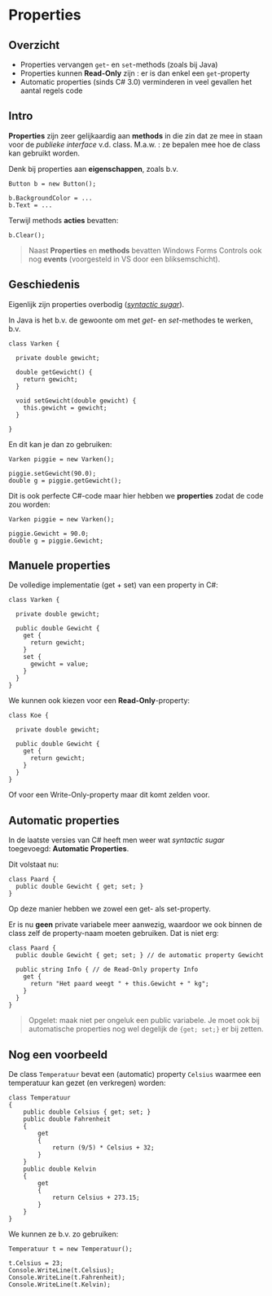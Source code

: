 # Properties

## Overzicht

- Properties vervangen `get`- en `set`-methods (zoals bij Java)
- Properties kunnen **Read-Only** zijn : er is dan enkel een `get`-property
- Automatic properties (sinds C# 3.0) verminderen in veel gevallen het aantal 
  regels code

## Intro

**Properties** zijn zeer gelijkaardig aan **methods** in die zin dat ze
mee in staan voor de *publieke interface* v.d. class. M.a.w. : ze 
bepalen mee hoe de class kan gebruikt worden.

Denk bij properties aan **eigenschappen**, zoals b.v.

```
Button b = new Button();

b.BackgroundColor = ...
b.Text = ...
```

Terwijl methods **acties** bevatten:

```
b.Clear();
```

> Naast **Properties** en **methods** bevatten Windows Forms Controls ook nog
**events** (voorgesteld in VS door een bliksemschicht).


## Geschiedenis

Eigenlijk zijn properties overbodig 
([*syntactic sugar*](http://en.wikipedia.org/wiki/Syntactic_sugar)).

In Java is het b.v. de gewoonte om met *get*- en *set*-methodes te werken,
b.v.

```
class Varken {

  private double gewicht;
  
  double getGewicht() {
    return gewicht;
  }
  
  void setGewicht(double gewicht) {
    this.gewicht = gewicht;
  }

}
```

En dit kan je dan zo gebruiken:

```
Varken piggie = new Varken();

piggie.setGewicht(90.0);
double g = piggie.getGewicht();
```

Dit is ook perfecte C#-code maar hier hebben we **properties**
zodat de code zou worden:

```
Varken piggie = new Varken();

piggie.Gewicht = 90.0;
double g = piggie.Gewicht;
```


## Manuele properties

De volledige implementatie (get + set) van een property in C#:

```
class Varken {

  private double gewicht;
  
  public double Gewicht {
    get {
      return gewicht;
    }
    set {
      gewicht = value;
    }
  }
}
```

We kunnen ook kiezen voor een **Read-Only**-property:

```
class Koe {

  private double gewicht;
  
  public double Gewicht {
    get {
      return gewicht;
    }
  }
}
```

Of voor een Write-Only-property maar dit komt zelden voor.


## Automatic properties

In de laatste versies van C# heeft men weer wat *syntactic sugar*
toegevoegd: **Automatic Properties**.

Dit volstaat nu:

```
class Paard {
  public double Gewicht { get; set; }
}
```

Op deze manier hebben we zowel een get- als set-property.

Er is nu **geen** private variabele meer aanwezig,
waardoor we ook binnen de class zelf de property-naam
moeten gebruiken. Dat is niet erg:

```
class Paard {
  public double Gewicht { get; set; } // de automatic property Gewicht
  
  public string Info { // de Read-Only property Info
    get {
      return "Het paard weegt " + this.Gewicht + " kg";
    }
  } 
}
```

> Opgelet: maak niet per ongeluk een public variabele.
Je moet ook bij automatische properties nog wel degelijk de `{get; set;}`
er bij zetten. 



## Nog een voorbeeld

De class `Temperatuur` bevat een (automatic) property `Celsius` waarmee
een temperatuur kan gezet (en verkregen) worden:

```
class Temperatuur
{
    public double Celsius { get; set; }
    public double Fahrenheit
    {
        get
        {
            return (9/5) * Celsius + 32;
        }
    }
    public double Kelvin
    {
        get
        {
            return Celsius + 273.15;
        }
    }
} 
```

We kunnen ze b.v. zo gebruiken:

```
Temperatuur t = new Temperatuur();

t.Celsius = 23;
Console.WriteLine(t.Celsius);
Console.WriteLine(t.Fahrenheit);
Console.WriteLine(t.Kelvin); 
```
